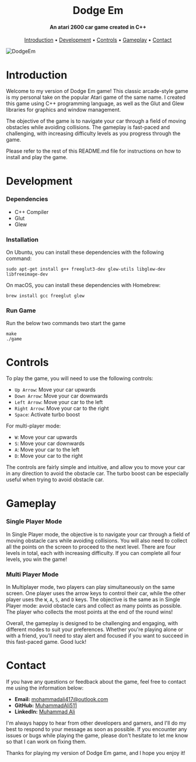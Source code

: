<h1 align="center">
  <br>
  <br>
  Dodge Em
  <br>
</h1>

<h4 align="center">An atari 2600 car game created in C++</h4>

<p align="center">
  <a href="#introduction">Introduction</a> •
  <a href="#development">Development</a> •
  <a href="#controls">Controls</a> •
  <a href="#gameplay">Gameplay</a> •
  <a href="#contact">Contact</a>
</p>


![DodgeEm](https://user-images.githubusercontent.com/83888735/232159361-bd3bd271-609f-4148-b183-6a15c45d47d9.gif)


# Introduction
Welcome to my version of Dodge Em game! This classic arcade-style game is my personal take on the popular Atari game of the same name. I created this game using C++ programming language, as well as the Glut and Glew libraries for graphics and window management.

The objective of the game is to navigate your car through a field of moving obstacles while avoiding collisions. The gameplay is fast-paced and challenging, with increasing difficulty levels as you progress through the game.

Please refer to the rest of this README.md file for instructions on how to install and play the game.

# Development
### Dependencies

 - C++ Compiler
 - Glut
 - Glew

### Installation
On Ubuntu, you can install these dependencies with the following command:

```shell
sudo apt-get install g++ freeglut3-dev glew-utils libglew-dev libfreeimage-dev
```

On macOS, you can install these dependencies with Homebrew:

```shell
brew install gcc freeglut glew
```

### Run Game
Run the below two commands two start the game
```shell
make
./game
```

# Controls
To play the game, you will need to use the following controls:

-   `Up Arrow`: Move your car upwards
-   `Down Arrow`: Move your car downwards
-   `Left Arrow`: Move your car to the left
-   `Right Arrow`: Move your car to the right
-   `Space`: Activate turbo boost

For multi-player mode:
-   `W`: Move your car upwards
-   `S`: Move your car downwards
-   `A`: Move your car to the left
-   `D`: Move your car to the right

The controls are fairly simple and intuitive, and allow you to move your car in any direction to avoid the obstacle car. The turbo boost can be especially useful when trying to avoid obstacle car.

# Gameplay
### Single Player Mode
In Single Player mode, the objective is to navigate your car through a field of moving obstacle cars while avoiding collisions. You will also need to collect all the points on the screen to proceed to the next level. There are four levels in total, each with increasing difficulty. If you can complete all four levels, you win the game!

### Multi Player Mode
In Multiplayer mode, two players can play simultaneously on the same screen. One player uses the arrow keys to control their car, while the other player uses the `W`, `A`, `S`, and `D` keys. The objective is the same as in Single Player mode: avoid obstacle cars and collect as many points as possible. The player who collects the most points at the end of the round wins!

Overall, the gameplay is designed to be challenging and engaging, with different modes to suit your preferences. Whether you're playing alone or with a friend, you'll need to stay alert and focused if you want to succeed in this fast-paced game. Good luck!

# Contact
If you have any questions or feedback about the game, feel free to contact me using the information below:

-   **Email:** [mohammadali417@outlook.com](mailto:mohammadali417@outlook.com)
-   **GitHub:** [MuhammadAli511](https://github.com/MuhammadAli511)
-   **LinkedIn:** [Muhammad Ali](https://www.linkedin.com/in/muhammad-ali-6932bb211/)

I'm always happy to hear from other developers and gamers, and I'll do my best to respond to your message as soon as possible. If you encounter any issues or bugs while playing the game, please don't hesitate to let me know so that I can work on fixing them.

Thanks for playing my version of Dodge Em game, and I hope you enjoy it!
